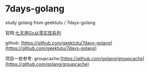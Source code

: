 # 7days-golang

study golang from geektutu / 7days-golang

官网:[七天用Go从零实现系列](https://geektutu.com/post/gee.html)

github: [https://github.com/geektutu/7days-golang](https://github.com/geektutu/7days-golang)

项目一些参考:
groupcache:[https://github.com/golang/groupcache](https://github.com/golang/groupcache)
